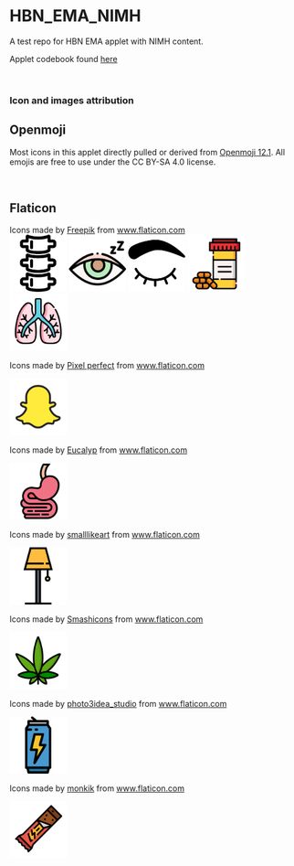# HBN_EMA_NIMH
A test repo for HBN EMA applet with NIMH content.

Applet codebook found [here](https://bookdown.org/mikemxxiao/NIMH_Applet_Codebook/)
 
<br>


### Icon and images attribution

## Openmoji 
Most icons in this applet directly pulled or derived from [Openmoji 12.1](https://openmoji.org/). All emojis are free to use under the CC BY-SA 4.0 license.

<br>

## Flaticon

<div>Icons made by <a href="https://www.flaticon.com/authors/freepik" title="Freepik">Freepik</a> from <a href="https://www.flaticon.com/" title="Flaticon">www.flaticon.com</a></div>

<img src="imageAttribution/spinePain.svg" width="100" height="100">
<img src="imageAttribution/closedEye.svg" width="100" height="100">
<img src="imageAttribution/eyelash.svg" width="100" height="100">
<img src="imageAttribution/prescriptionMeds.svg" width="100" height="100">
<img src="imageAttribution/lung.svg" width="100" height="100">


<br>

Icons made by <a href="https://www.flaticon.com/authors/pixel-perfect" title="Pixel perfect">Pixel perfect</a> from <a href="https://www.flaticon.com/" title="Flaticon"> www.flaticon.com</a>

<img src="imageAttribution/snapIcon.svg" width="100" height="100">

<br>

Icons made by <a href="https://www.flaticon.com/authors/eucalyp" title="Eucalyp">Eucalyp</a> from <a href="https://www.flaticon.com/" title="Flaticon"> www.flaticon.com</a>

<img src="imageAttribution/stomachIntestine.svg" width="100" height="100">

<br>

Icons made by <a href="https://www.flaticon.com/authors/smalllikeart" title="smalllikeart">smalllikeart</a> from <a href="https://www.flaticon.com/" title="Flaticon"> www.flaticon.com</a>

<img src="imageAttribution/lamp.svg" width="100" height="100">

<br>

Icons made by <a href="https://www.flaticon.com/authors/smashicons" title="Smashicons">Smashicons</a> from <a href="https://www.flaticon.com/" title="Flaticon"> www.flaticon.com</a>

<img src="imageAttribution/marijuana.svg" width="100" height="100">

<br>

Icons made by <a href="https://www.flaticon.com/authors/photo3idea-studio" title="photo3idea_studio">photo3idea_studio</a> from <a href="https://www.flaticon.com/" title="Flaticon"> www.flaticon.com</a>

<img src="imageAttribution/energyDrink.svg" width="100" height="100">

<br>

Icons made by <a href="https://www.flaticon.com/authors/monkik" title="monkik">monkik</a> from <a href="https://www.flaticon.com/" title="Flaticon"> www.flaticon.com</a>

<img src="imageAttribution/energyBar.svg" width="100" height="100">






